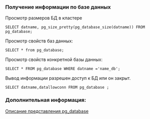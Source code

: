 ### Получение информации по базе данных

Просмотр размеров БД в кластере 

    SELECT datname, pg_size_pretty(pg_database_size(datname)) FROM pg_database;
    
Просмотр свойств баз данных:

    SELECT * from pg_database;
    
Просмотр свойств конкретной базы данных:
    
    SELECT * FROM pg_database WHERE datname ='name_db';
    
Вывод информации разрешен доступ к БД или он закрыт.

    SELECT datname,datallowconn FROM pg_database ;
    
    
### Дополнительная информация:

[Описание представления pg_database](https://github.com/Aleksey-10081967/Postgresql-study/blob/main/query/files/views/pg_database.md)
